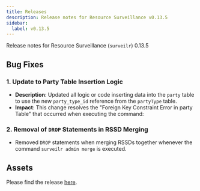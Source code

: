 ```yaml
---
title: Releases
description: Release notes for Resource Surveillance v0.13.5
sidebar:
  label: v0.13.5
---
```

Release notes for Resource Surveillance (`surveilr`) 0.13.5

## Bug Fixes

### 1. Update to Party Table Insertion Logic
- **Description**: Updated all logic or code inserting data into the `party` table to use the new `party_type_id` reference from the `partyType` table.
- **Impact**: This change resolves the "Foreign Key Constraint Error in party Table" that occurred when executing the command:

### 2. Removal of `DROP` Statements in RSSD Merging
- Removed `DROP` statements when merging RSSDs together whenever the command `surveilr admin merge` is executed.

## Assets
Please find the release [here](https://github.com/opsfolio/releases.opsfolio.com/releases/tag/0.13.5).
